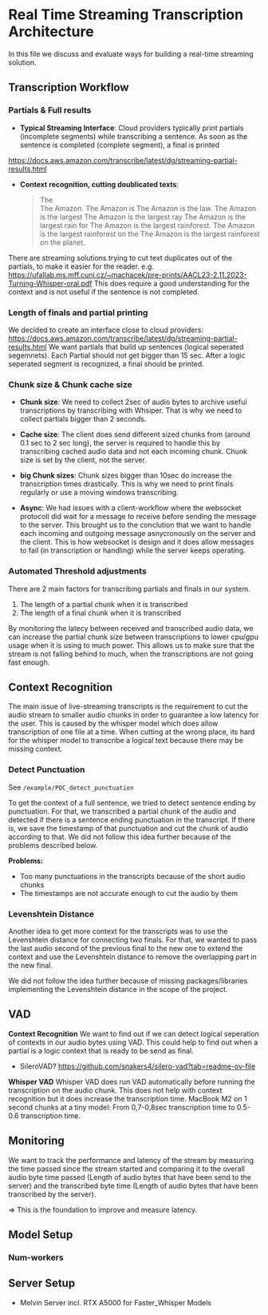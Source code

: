 # Real Time Streaming Transcription Architecture

In this file we discuss and evaluate ways for building a real-time streaming solution.

## Transcription Workflow

### Partials & Full results

- **Typical Streaming Interface**: Cloud providers typically print partials (incomplete segments) while transcribing a sentence. As soon as the sentence is completed (complete segment), a final is printed

<https://docs.aws.amazon.com/transcribe/latest/dg/streaming-partial-results.html>

- **Context recognition, cutting doublicated texts**:
  > The  
  > The Amazon.
  > The Amazon is
  > The Amazon is the law.
  > The Amazon is the largest
  > The Amazon is the largest ray
  > The Amazon is the largest rain for
  > The Amazon is the largest rainforest.
  > The Amazon is the largest rainforest on the
  > The Amazon is the largest rainforest on the planet.

There are streaming solutions trying to cut text duplicates out of the partials, to make it easier for the reader.
e.g. <https://ufallab.ms.mff.cuni.cz/~machacek/pre-prints/AACL23-2.11.2023-Turning-Whisper-oral.pdf>
This does require a good understanding for the context and is not useful if the sentence is not completed.

### Length of finals and partial printing

We decided to create an interface close to cloud providers: <https://docs.aws.amazon.com/transcribe/latest/dg/streaming-partial-results.html>
We want partials that build up sentences (logical seperated segemnets).
Each Partial should not get bigger than 15 sec.
After a logic seperated segment is recognized, a final should be printed.

### Chunk size & Chunk cache size

- **Chunk size**: We need to collect 2sec of audio bytes to archive useful transcriptions by transcribing with Whsiper. That is why we need to collect partials bigger than 2 seconds.
- **Cache size**: The client does send different sized chunks from (around 0.1 sec to 2 sec long), the server is required to handle this by transcribing cached audio data and not each incoming chunk. Chunk size is set by the client, not the server.
- **big Chunk sizes**: Chunk sizes bigger than 10sec do increase the transcription times drastically. This is why we need to print finals regularly or use a moving windows transcribing.

- **Async**: We had issues with a client-workflow where the websocket protocoll did wait for a message to receive before sending the message to the server. This brought us to the conclution that we want to handle each incoming and outgoing message asnycronously on the server and the client. This is how websocket is design and it does allow messages to fail (in transcription or handling) while the server keeps operating.

### Automated Threshold adjustments

There are 2 main factors for transcribing partials and finals in our system.

1. The length of a partial chunk when it is transcribed
2. The length of a final chunk when it is transcribed

By monitoring the latecy between received and transcribed audio data, we can increase the partial chunk size between transcriptions to lower cpu/gpu usage when it is using to much power.
This allows us to make sure that the stream is not falling behind to much, when the transcriptions are not going fast enough.

## Context Recognition

The main issue of live-streaming transcripts is the requirement to cut the audio stream to smaller audio chunks in order to guarantee a low latency for the user. This is caused by the whisper model which does allow transcription of one file at a time. When cutting at the wrong place, its hard for the whisper model to transcribe a logical text because there may be missing context.

### Detect Punctuation

See `/example/POC_detect_punctuation`

To get the context of a full sentence, we tried to detect sentence ending by punctuation. For that, we transcribed a partial chunk of the audio and detected if there is a sentence ending punctuation in the transcript. If there is, we save the timestamp of that punctuation and cut the chunk of audio according to that.
We did not follow this idea further because of the problems described below.

**Problems:**

- Too many punctuations in the transcripts because of the short audio chunks
- The timestamps are not accurate enough to cut the audio by them

### Levenshtein Distance

Another idea to get more context for the transcripts was to use the Levenshtein distance for connecting two finals. For that, we wanted to pass the last audio second of the previous final to the new one to extend the context and use the Levenshtein distance to remove the overlapping part in the new final.

We did not follow the idea further because of missing packages/libraries implementing the Levenshtein distance in the scope of the project.

## VAD

**Context Recognition**
We want to find out if we can detect logical seperation of contexts in our audio bytes using VAD.
This could help to find out when a partial is a logic context that is ready to be send as final.

- SileroVAD? <https://github.com/snakers4/silero-vad?tab=readme-ov-file>

**Whisper VAD**
Whisper VAD does run VAD automatically before running the transcription on the audio chunk. This does not help with context recognition but it does increase the transcription time. MacBook M2 on 1 second chunks at a tiny model: From 0,7-0,8sec transcription time to 0.5-0.6 transcription time.

## Monitoring

We want to track the performance and latency of the stream by measuring the time passed since the stream started and comparing it to the overall audio byte time passed (Length of audio bytes that have been send to the server) and the transcribed byte time (Length of audio bytes that have been transcribed by the server).

=> This is the foundation to improve and measure latency.

## Model Setup

### Num-workers

## Server Setup

- Melvin Server incl. RTX A5000 for Faster_Whisper Models
